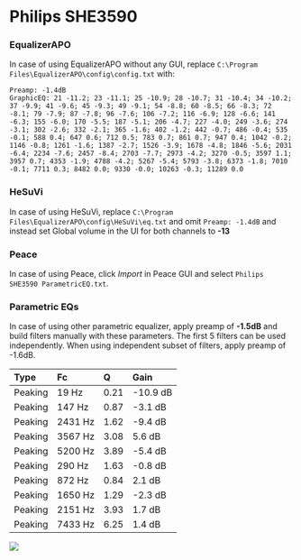 # Philips SHE3590

### EqualizerAPO
In case of using EqualizerAPO without any GUI, replace `C:\Program Files\EqualizerAPO\config\config.txt`
with:
```
Preamp: -1.4dB
GraphicEQ: 21 -11.2; 23 -11.1; 25 -10.9; 28 -10.7; 31 -10.4; 34 -10.2; 37 -9.9; 41 -9.6; 45 -9.3; 49 -9.1; 54 -8.8; 60 -8.5; 66 -8.3; 72 -8.1; 79 -7.9; 87 -7.8; 96 -7.6; 106 -7.2; 116 -6.9; 128 -6.6; 141 -6.3; 155 -6.0; 170 -5.5; 187 -5.1; 206 -4.7; 227 -4.0; 249 -3.6; 274 -3.1; 302 -2.6; 332 -2.1; 365 -1.6; 402 -1.2; 442 -0.7; 486 -0.4; 535 -0.1; 588 0.4; 647 0.6; 712 0.5; 783 0.7; 861 0.7; 947 0.4; 1042 -0.2; 1146 -0.8; 1261 -1.6; 1387 -2.7; 1526 -3.9; 1678 -4.8; 1846 -5.6; 2031 -6.4; 2234 -7.6; 2457 -8.4; 2703 -7.7; 2973 -4.2; 3270 -0.5; 3597 1.1; 3957 0.7; 4353 -1.9; 4788 -4.2; 5267 -5.4; 5793 -3.8; 6373 -1.8; 7010 -0.1; 7711 0.3; 8482 0.0; 9330 -0.0; 10263 -0.3; 11289 0.0
```

### HeSuVi
In case of using HeSuVi, replace `C:\Program Files\EqualizerAPO\config\HeSuVi\eq.txt` and omit `Preamp:
-1.4dB` and instead set Global volume in the UI for both channels to **-13**

### Peace
In case of using Peace, click *Import* in Peace GUI and select `Philips SHE3590 ParametricEQ.txt`.

### Parametric EQs
In case of using other parametric equalizer, apply preamp of **-1.5dB** and build filters manually
with these parameters. The first 5 filters can be used independently.
When using independent subset of filters, apply preamp of -1.6dB.

| Type    | Fc      |    Q | Gain     |
|:--------|:--------|:-----|:---------|
| Peaking | 19 Hz   | 0.21 | -10.9 dB |
| Peaking | 147 Hz  | 0.87 | -3.1 dB  |
| Peaking | 2431 Hz | 1.62 | -9.4 dB  |
| Peaking | 3567 Hz | 3.08 | 5.6 dB   |
| Peaking | 5200 Hz | 3.89 | -5.4 dB  |
| Peaking | 290 Hz  | 1.63 | -0.8 dB  |
| Peaking | 872 Hz  | 0.84 | 2.1 dB   |
| Peaking | 1650 Hz | 1.29 | -2.3 dB  |
| Peaking | 2151 Hz | 3.93 | 1.7 dB   |
| Peaking | 7433 Hz | 6.25 | 1.4 dB   |

![](https://raw.githubusercontent.com/jaakkopasanen/AutoEq/master/results/innerfidelity/sbaf-serious/Philips%20SHE3590/Philips%20SHE3590.png)